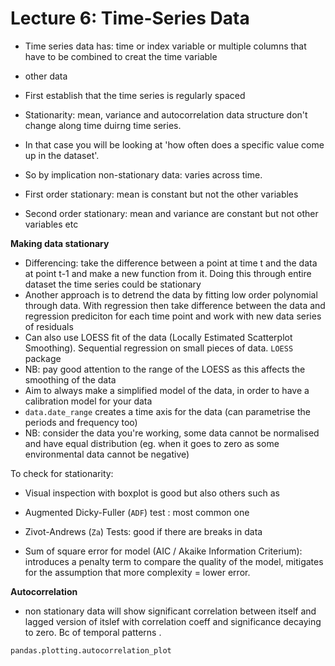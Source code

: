 # Lecture 6: Time-Series Data


- Time series data has: time or index variable or multiple columns that have to be combined to creat the time variable
- other data


- First establish that the time series is regularly spaced

- Stationarity: mean, variance and autocorrelation data structure don't change along time duirng time series.
- In that case you will be looking at 'how often does a specific value come up in the dataset'.
- So by implication non-stationary data: varies across time.
- First order stationary: mean is constant but not the other variables
- Second order stationary: mean and variance are constant but not other variables etc

**Making data stationary**

- Differencing: take the difference between a point at time t and the data at point t-1 and make a new function from it. Doing this through entire dataset the time series could be stationary 
- Another approach is to detrend the data by fitting low order polynomial through data. With regression then take difference between the data and regression prediciton for each time point and work with new data series of residuals
- Can also use LOESS fit of the data (Locally Estimated Scatterplot Smoothing). Sequential regression on small pieces of data.
```LOESS``` package
- NB: pay good attention to the range of the LOESS as this affects the smoothing of the data
- Aim to always make a simplified model of the data, in order to have a calibration model for your data
- ```data.date_range``` creates a time axis for the data (can parametrise the periods and frequency too)
- NB: consider the data you're working, some data cannot be normalised and have equal distribution (eg. when it goes to zero as some environmental data cannot be negative)

To check for stationarity:
- Visual inspection with boxplot is good but also others such as
- Augmented Dicky-Fuller (```ADF```) test : most common one
- Zivot-Andrews (```Za```) Tests: good if there are breaks in data

- Sum of square error for model (AIC / Akaike Information Criterium): introduces a penalty term to compare the quality of the model, mitigates for the assumption that more complexity = lower error.

**Autocorrelation**

- non stationary data will show significant correlation between itself and lagged version of itslef with correlation coeff and significance decaying to zero. Bc of temporal patterns .

```pandas.plotting.autocorrelation_plot```





















